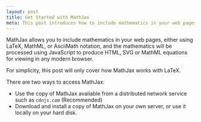 ```yaml
---
layout: post
title: Get Started with MathJax
meta: This post introduces how to include mathematics in your web pages using MathJax.
---
```


MathJax allows you to include mathematics in your web pages, either using LaTeX,
MathML, or AsciiMath notation, and the mathematics will be processed using
JavaScript to produce HTML, SVG or MathML equations for viewing in any modern browser.

For simplicity, this post will only cover how MathJax works with LaTeX.

There are two ways to access MathJax:
- Use the copy of MathJax available from a distributed network service such as `cdnjs.com` (Recommended)
- Download and install a copy of MathJax on your own server, or use it locally on your hard disk.
